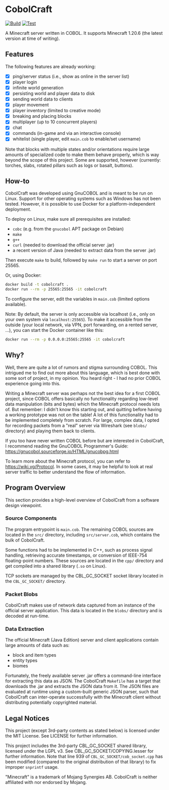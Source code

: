 # CobolCraft

[![Build](https://github.com/meyfa/CobolCraft/actions/workflows/build.yml/badge.svg)](https://github.com/meyfa/CobolCraft/actions/workflows/build.yml)
[![Test](https://github.com/meyfa/CobolCraft/actions/workflows/test.yml/badge.svg)](https://github.com/meyfa/CobolCraft/actions/workflows/test.yml)

A Minecraft server written in COBOL. It supports Minecraft 1.20.6 (the latest version at time of writing).

## Features

The following features are already working:

- [X] ping/server status (i.e., show as online in the server list)
- [X] player login
- [X] infinite world generation
- [X] persisting world and player data to disk
- [X] sending world data to clients
- [X] player movement
- [X] player inventory (limited to creative mode)
- [X] breaking and placing blocks
- [X] multiplayer (up to 10 concurrent players)
- [X] chat
- [X] commands (in-game and via an interactive console)
- [X] whitelist (single player, edit `main.cob` to enable/set username)

Note that blocks with multiple states and/or orientations require large amounts of specialized code to make them
behave properly, which is way beyond the scope of this project.
Some are supported, however (currently: torches, slabs, rotated pillars such as logs or basalt, buttons).

## How-to

CobolCraft was developed using GnuCOBOL and is meant to be run on Linux.
Support for other operating systems such as Windows has not been tested.
However, it is possible to use Docker for a platform-independent deployment.

To deploy on Linux, make sure all prerequisites are installed:

* `cobc` (e.g. from the `gnucobol` APT package on Debian)
* `make`
* `g++`
* `curl` (needed to download the official server .jar)
* a recent version of Java (needed to extract data from the server .jar)

Then execute `make` to build, followed by `make run` to start a server on port 25565.

Or, using Docker:

```sh
docker build -t cobolcraft .
docker run --rm -p 25565:25565 -it cobolcraft
```

To configure the server, edit the variables in `main.cob` (limited options available).

Note: By default, the server is only accessible via localhost (i.e., only on your own system via `localhost:25565`).
To make it accessible from the outside (your local network, via VPN, port forwarding, on a rented server, ...), you
can start the Docker container like this:

```sh
docker run --rm -p 0.0.0.0:25565:25565 -it cobolcraft
```

## Why?

Well, there are quite a lot of rumors and stigma surrounding COBOL.
This intrigued me to find out more about this language, which is best done with some sort of project, in my opinion.
You heard right - I had no prior COBOL experience going into this.

Writing a Minecraft server was perhaps not the best idea for a first COBOL project, since COBOL offers basically
no functionality regarding low-level data manipulation (bits and bytes) which the Minecraft protocol needs lots of.
But remember: I didn't know this starting out, and quitting before having a working prototype was not on the table!
A lot of this functionality had to be implemented completely from scratch.
For large, complex data, I opted for recording packets from a "real" server via Wireshark (see `blobs/` directory) and
playing them back to clients.

If you too have never written COBOL before but are interested in CobolCraft, I recommend reading the GnuCOBOL
Programmer's Guide:
https://gnucobol.sourceforge.io/HTML/gnucobpg.html

To learn more about the Minecraft protocol, you can refer to https://wiki.vg/Protocol.
In some cases, it may be helpful to look at real server traffic to better understand the flow of information.

## Program Overview

This section provides a high-level overview of CobolCraft from a software design viewpoint.

### Source Components

The program entrypoint is `main.cob`.
The remaining COBOL sources are located in the `src/` directory, including `src/server.cob`, which contains the bulk
of CobolCraft.

Some functions had to be implemented in C++, such as process signal handling, retrieving accurate timestamps, or
conversion of IEEE-754 floating-point numbers.
These sources are located in the `cpp/` directory and get compiled into a shared library (`.so` on Linux).

TCP sockets are managed by the CBL_GC_SOCKET socket library located in the `CBL_GC_SOCKET/` directory.

### Packet Blobs

CobolCraft makes use of network data captured from an instance of the official server application.
This data is located in the `blobs/` directory and is decoded at run-time.

### Data Extraction

The official Minecraft (Java Edition) server and client applications contain large amounts of data such as:

* block and item types
* entity types
* biomes

Fortunately, the freely available server .jar offers a command-line interface for extracting this data as JSON.
The CobolCraft `Makefile` has a target that downloads the .jar and extracts the JSON data from it.
The JSON files are evaluated at runtime using a custom-built generic JSON parser, such that CobolCraft can
inter-operate successfully with the Minecraft client without distributing potentially copyrighted material.

## Legal Notices

This project (except 3rd-party contents as stated below) is licensed under the MIT License.
See LICENSE for further information.

This project includes the 3rd-party CBL_GC_SOCKET shared library, licensed under the LGPL v3.
See CBL_GC_SOCKET/COPYING.lesser for further information.
Note that line 939 of `CBL_GC_SOCKET/cob_socket.cpp` has been modified (compared to the original distribution of that
library) to fix improper `snprintf` usage.

"Minecraft" is a trademark of Mojang Synergies AB.
CobolCraft is neither affiliated with nor endorsed by Mojang.

